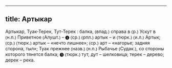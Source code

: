 
---
title: Артыкар
---
Артыкар, Туак-Терек, Тут-Терек
: балка, ⦅впад.⦆ справа в ⦅р.⦆ Ускут в ⦅н.п.⦆ Приветное ⦅Алушт.⦆ – ❶ ⦅ср.⦆ ⦅рпл.⦆ артык – и ⦅тюрк.⦆ ⦅и.л.⦆ Артык; ⦅ср.⦆ ⦅тюрк.⦆ артык – «нечто лишнее»; ⦅ср.⦆ арт – «нагорье; задняя сторона, тыл»; Туак прежнее ⦅назв.⦆ ⦅н.п.⦆ Рыбачье ⦅Судак.⦆, со стороны которого тянется балка; ❸ ⦅тюрк.⦆ тут, дут – шелковица; терек – дерево; дерек – река.
